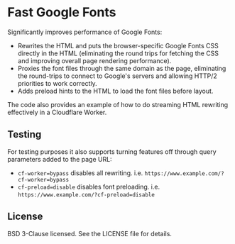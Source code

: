 # Fast Google Fonts

Significantly improves performance of Google Fonts:

* Rewrites the HTML and puts the browser-specific Google Fonts CSS directly in the HTML (eliminating the round trips for fetching the CSS and improving overall page rendering performance).
* Proxies the font files through the same domain as the page, eliminating the round-trips to connect to Google's servers and allowing HTTP/2 priorities to work correctly.
* Adds preload hints to the HTML to load the font files before layout.

The code also provides an example of how to do streaming HTML rewriting effectively in a Cloudflare Worker.

## Testing

For testing purposes it also supports turning features off through query parameters added to the page URL:

* ```cf-worker=bypass``` disables all rewriting. i.e. ```https://www.example.com/?cf-worker=bypass```
* ```cf-preload=disable``` disables font preloading. i.e. ```https://www.example.com/?cf-preload=disable```

## License

BSD 3-Clause licensed. See the LICENSE file for details.